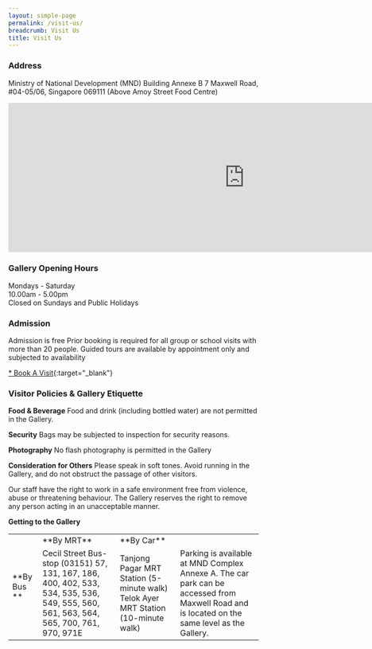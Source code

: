 ```yaml
---
layout: simple-page
permalink: /visit-us/
breadcrumb: Visit Us
title: Visit Us
---
```


### **Address**
Ministry of National Development (MND) Building
Annexe B
7 Maxwell Road, #04-05/06, Singapore 069111
(Above Amoy Street Food Centre)

<iframe sandbox="allow-scripts" src="https://www.google.com/maps/embed?pb=!1m18!1m12!1m3!1d3988.826654699133!2d103.84641648355924!3d1.2774758523796599!2m3!1f0!2f0!3f0!3m2!1i1024!2i768!4f13.1!3m3!1m2!1s0x31da19129becdbd7%3A0xbf0b191341de5ab3!2s7+Maxwell+Rd%2C+Singapore+069111!5e0!3m2!1sen!2ssg!4v1470990857271" width="950" height="300" frameborder="0" style="border:0" allowfullscreen></iframe>


### **Gallery Opening Hours**
Mondays - Saturday <br>
10.00am - 5.00pm <br>
Closed on Sundays and Public Holidays <br>

### **Admission**
Admission is free
Prior booking is required for all group or school visits
with more than 20 people. Guided tours are 
available by appointment only and subjected to
availability

[* Book A Visit](https://form.gov.sg/forms/mha/5bab41b04e2ef2000f8f2a4d){:target="_blank"}

### **Visitor Policies & Gallery Etiquette**

**Food & Beverage**
Food and drink (including bottled water) are not permitted in the Gallery.

**Security**
Bags may be subjected to inspection for security reasons.

**Photography**
No flash photography is permitted in the Gallery

**Consideration for Others**
Please speak in soft tones.
Avoid running in the Gallery, and do not obstruct the
passage of other visitors.

Our staff have the right to work in a safe
environment free from violence, abuse or 
threatening behaviour. The Gallery reserves the right
to remove any person acting in an unacceptable 
manner.

**Getting to the Gallery**
<table class="table-h">
  <tr>
    <td rowspan="3">**By Bus **</td>
    <td>**By MRT**</td>
    <td>**By Car**</td>
  </tr>
  <tr>
    <td>Cecil Street Bus-stop (03151)
57, 131, 167, 186, 400, 402, 533, 534, 535, 536, 549, 555, 560, 561, 563, 564, 565, 700, 761, 970, 971E</td>
    <td>Tanjong Pagar MRT Station 
(5-minute walk)
Telok Ayer MRT Station 
(10-minute walk)</td>
<td>Parking is available at MND Complex Annexe A. The car park can be accessed from Maxwell Road and is located on the same level as the Gallery.</td>
  </tr>
</table>
